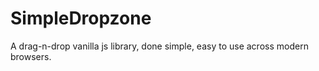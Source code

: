 # SimpleDropzone
A drag-n-drop vanilla js library, done simple, easy to use across modern browsers.
